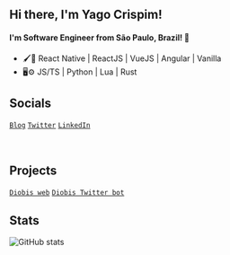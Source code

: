 ## Hi there, I'm Yago Crispim!
#### I'm Software Engineer from São Paulo, Brazil! 👋

- 🖌️🔲 React Native | ReactJS | VueJS | Angular | Vanilla
- 🖥⚙️ JS/TS | Python | Lua | Rust

## Socials
<a href="https://yagoc.dev">```Blog```</a>
<a href="https://twitter.com/Souza_R96">```Twitter```</a>
<a href="https://www.linkedin.com/in/yagocrispim/">```LinkedIn```</a>

<br />

## Projects
<a href="https://diobis-web.vercel.app/frontend">```Diobis web```</a>
<a href="https://mobile.twitter.com/tech_diobis">```Diobis Twitter bot```</a>

## Stats 

![GitHub stats](https://github-readme-stats.vercel.app/api?username=YagoCrispim&show_icons=true)
